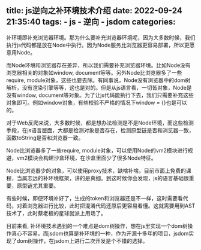 title: js逆向之补环境技术介绍
date: 2022-09-24 21:35:40
tags:
    - js
    - 逆向
    - jsdom
categories:
---
补环境即补充浏览器环境。那为什么要补充浏览器环境呢，因为大多数时候，我们执行js代码都是放在Node中执行。因为Node服务比浏览器更容易部署，所以更愿意用Node。

而Node环境和浏览器存在差异，所以我们需要补充浏览器环境。比如Node没有浏览器相关的对象如window, document等等。另外Node比浏览器多了一些require, module对象，这些也要去除。有同事说，Node没有浏览器中的dom树解析，没有渲染引擎等等，这也是对的。但是从js语言看，一切皆对象，Node是没有window, document等对象。为了让js代码能执行下去，我们只需要补充这些对象即可。例如window对象，有些校验不严格的情况下window = {}也是可以的。

对于Web反爬来说，大多数时候，都是想办法检测是不是Node环境，而这些检测手段，在js语言层面，大都是检测对象是否存在，检测原型链是否和浏览器一致，函数toString是否和浏览器一致。

Node比浏览器多了一些require, module对象，可以使用Node的vm2模块进行规避，vm2模块会构建沙盒环境，在沙盒里面少了很多Node特征。

Node比浏览器少的对象，可以使用proxy技术，缺啥补啥。目前市面上免费的课程，当属志远的补环境框架，讲的是真细。到这时候你会发现，js的语言基础很重要，原型链尤其重要。

有些时候，即便环境补好了，生成的token和浏览器还是不一样，这时需要看代码，对着浏览器进行比较，此时把混淆代码还原后更容易看懂。这就需要用到AST技术了，此时蔡老板的星球就派上用场了。

目前来看, 补环境技术遇到的一个难点是dom树操作，想在js里实现一个dom树操作真心不容易。而jsdom也算是补环境的一种，作为开源十多年的项目，jsdom实现了dom树操作，在jsdom上进行二次开发是个不错的选择。
